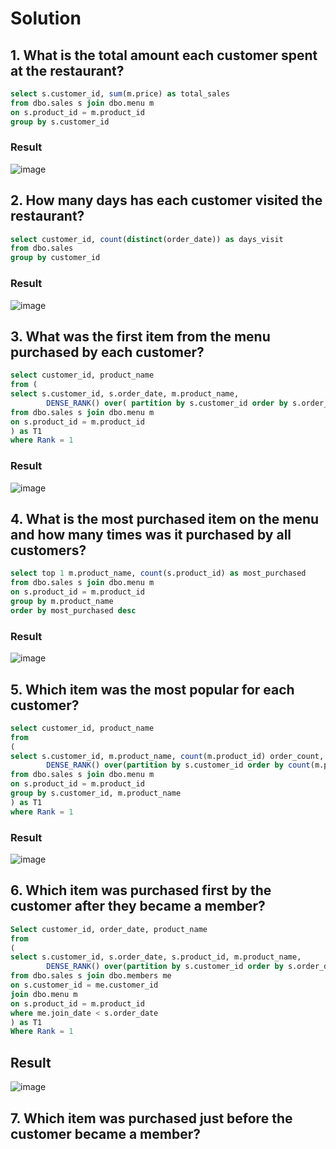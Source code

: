 # Solution
## 1. What is the total amount each customer spent at the restaurant?

```sql
select s.customer_id, sum(m.price) as total_sales
from dbo.sales s join dbo.menu m
on s.product_id = m.product_id
group by s.customer_id
```
### Result

![image](https://github.com/lenhathoanvu/SQL_Challenge/assets/173127058/a4a5c1e3-1f50-4ad2-b691-698cec9e9c74)

## 2. How many days has each customer visited the restaurant?

```sql
select customer_id, count(distinct(order_date)) as days_visit
from dbo.sales 
group by customer_id
```
### Result

![image](https://github.com/lenhathoanvu/SQL_Challenge/assets/173127058/2a16d441-dbff-4f1a-a8cb-77d8ec565629)

## 3. What was the first item from the menu purchased by each customer?

```sql
select customer_id, product_name
from (
select s.customer_id, s.order_date, m.product_name,
		DENSE_RANK() over( partition by s.customer_id order by s.order_date asc) as Rank 
from dbo.sales s join dbo.menu m
on s.product_id = m.product_id
) as T1
where Rank = 1
```

### Result

![image](https://github.com/lenhathoanvu/SQL_Challenge/assets/173127058/5166d90d-07c8-41da-bdeb-278644b907d3)

## 4. What is the most purchased item on the menu and how many times was it purchased by all customers?

```sql
select top 1 m.product_name, count(s.product_id) as most_purchased
from dbo.sales s join dbo.menu m
on s.product_id = m.product_id
group by m.product_name
order by most_purchased desc
```
### Result

![image](https://github.com/lenhathoanvu/SQL_Challenge/assets/173127058/f0716849-9c46-4d46-acc9-44c5702757e5)

## 5. Which item was the most popular for each customer?

```sql
select customer_id, product_name
from
(
select s.customer_id, m.product_name, count(m.product_id) order_count,
		DENSE_RANK() over(partition by s.customer_id order by count(m.product_id) desc) as Rank
from dbo.sales s join dbo.menu m
on s.product_id = m.product_id
group by s.customer_id, m.product_name
) as T1
where Rank = 1 
```

### Result

![image](https://github.com/lenhathoanvu/SQL_Challenge/assets/173127058/630f7920-4765-48d9-a69a-f0aef6427f3e)

## 6. Which item was purchased first by the customer after they became a member?

```sql
Select customer_id, order_date, product_name
from
(
select s.customer_id, s.order_date, s.product_id, m.product_name,
		DENSE_RANK() over(partition by s.customer_id order by s.order_date) as Rank
from dbo.sales s join dbo.members me
on s.customer_id = me.customer_id
join dbo.menu m
on s.product_id = m.product_id
where me.join_date < s.order_date
) as T1
Where Rank = 1
```
## Result

![image](https://github.com/lenhathoanvu/SQL_Challenge/assets/173127058/6621c0c4-8dbd-4450-8484-2128d1302051)

## 7. Which item was purchased just before the customer became a member?
